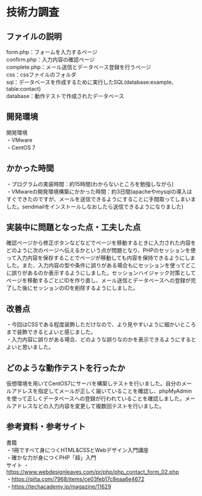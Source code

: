 # 技術力調査

## ファイルの説明
form.php：フォームを入力するページ  
confirm.php：入力内容の確認ページ  
complete.php：メール送信とデータベース登録を行うページ  
css：cssファイルのフォルダ  
sql：データベースを作成するために実行したSQL(database:example、table:contact)  
database：動作テストで作成されたデータベース  

## 開発環境
開発環境  
・VMware  
・CentOS 7  

## かかった時間
・プログラムの実装時間：約15時間(わからないところを勉強しながら)  
・VMwareの開発環境構築にかかった時間：約3日間(apacheやmysqlの導入はすぐできたのですが、メールを送信できるようにすることに手間取ってしまいました。sendmailをインストールしなおしたら送信できるようになりました)  

## 実装中に問題となった点・工夫した点
確認ページから修正ボタンなどなどでページを移動するときに入力された内容をどのように次のページへ伝えるかという点が問題となり、PHPのセッションを使って入力内容を保存することでページが移動しても内容を保持できるようにしました。また、入力内容の型や条件に誤りがある場合もにセッションを使ってどこに誤りがあるのか表示するようにしました。セッションハイジャック対策としてページを移動するごとにIDを作り直し、メール送信とデータベースへの登録が完了した後にセッションのIDを削除するようにしました。  

## 改善点
・今回はCSSである程度装飾しただけなので、より見やすいように細かいところまで装飾できるとよいと感じました。  
・入力内容に誤りがある場合、どのような誤りなのかを表示できるようにするとよいと思いました。  

## どのような動作テストを行ったか
仮想環境を用いてCentOS7にサーバを構築しテストを行いました。自分のメールアドレスを指定してメールが正しく届いていることを確認し、phpMyAdminを使って正しくデータベースへの登録が行われていることを確認しました。メールアドレスなどの入力内容を変更して複数回テストを行いました。  

## 参考資料・参考サイト
書籍  
・1冊ですべて身につくHTML&CSSとWebデザイン入門講座  
・確かな力が身につくPHP「超」入門  
サイト
・https://www.webdesignleaves.com/pr/php/php_contact_form_02.php  
・https://qiita.com/7968/items/ce03feb17c8eaa6e4672  
・https://techacademy.jp/magazine/11629  
